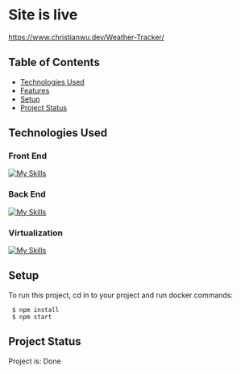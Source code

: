 # Site is live

https://www.christianwu.dev/Weather-Tracker/


## Table of Contents
* [Technologies Used](#technologies-used)
* [Features](#features)
* [Setup](#setup)
* [Project Status](#project-status)


## Technologies Used

### Front End
[![My Skills](https://skills.thijs.gg/icons?i=html,css,react)](https://skills.thijs.gg)

### Back End
[![My Skills](https://skills.thijs.gg/icons?i=python,django,postgres)](https://skills.thijs.gg)

### Virtualization 
[![My Skills](https://skills.thijs.gg/icons?i=docker)](https://skills.thijs.gg)

## Setup
To run this project, cd in to your project and run docker commands:

```
 $ npm install
 $ npm start
```

## Project Status
Project is: Done
